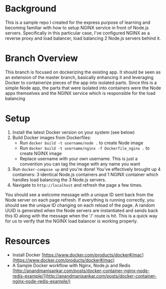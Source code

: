 # Background
This is a sample repo I created for the express purpose of learning and becoming familiar with how to setup NGINX service in front of Node.js servers.  Specifically in this particular case, I've configured NGINX as a reverse proxy and load balancer, load balancing 2 Node.js servers behind it.

# Branch Overview
This branch is focused on dockerizing the existing app.  It should be seen as an extension of the master branch, basically enhancing it and leveraging Docker to containerize pieces of the app into isolated parts.  Since this is a simple Node app, the parts that were isolated into containers were the Node apps themselves and the NGINX service which is responsible for the load balancing

# Setup
1. Install the latest Docker version on your system (see below)
2. Build Docker images from Dockerfiles:
    - Run `docker build -t username/node .` to create Node image
    - Run `docker build -t username/nginx -f Dockerfile_nginx .` to create NGINX image
    - Replace username with your own username.  This is just a convention you can tag the image with any name you want
3. Run `docker-compose up` and you're done!  You've effectively brought up 4 containers: 3 identical Node.js containers and 1 NGINX container which handles load balancing the 3 Node.js servers.
4. Navigate to `http://localhost` and refresh the page a few times.

You should see a welcome message with a unique ID sent back from the Node server on each page refresh.  If everything is running correctly, you should see the unique ID changing on each reload of the page.  A random UUID is generated when the Node servers are instantiated and sends back this ID along with the message when the '/' route is hit.  This is a quick way for us to verify that the NGINX load balancer is working properly.

# Resources
- Install Docker [https://www.docker.com/products/docker#/mac](https://www.docker.com/products/docker#/mac)
- A Sample Docker workflow with Nginx, Node.js and Redis [http://anandmanisankar.com/posts/docker-container-nginx-node-redis-example/](http://anandmanisankar.com/posts/docker-container-nginx-node-redis-example/)